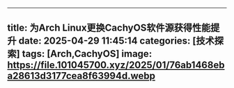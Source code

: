 ----
title: 为Arch Linux更换CachyOS软件源获得性能提升
date: 2025-04-29 11:45:14
categories: [技术探索]
tags: [Arch,CachyOS]
image: https://file.101045700.xyz/2025/01/76ab1468eba28613d3177cea8f63994d.webp
---